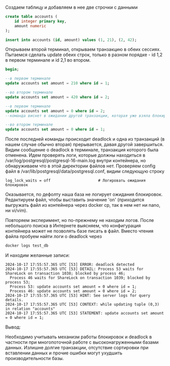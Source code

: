 Создаем таблицу и добавляем в нее две строчки с данными

```sql
create table accounts (
    id integer primary key,
    amount numeric
);

insert into accounts (id, amount) values (1, 21), (2, 42);
```

Открываем второй терминал, открываем транзакцию в обеих сессиях. Пытаемся сделать update обеих строк, только в разном порядке - id 1,2 в первом терминале и id 2,1 во втором.

```sql
begin;

--в первом терминале
update accounts set amount = 210 where id = 1;

--во втором терминале
update accounts set amount = 420 where id = 2;

--в первом терминале
update accounts set amount = 0 where id = 2;
--команда виснет в ожидании другой транзакции, которая уже взяла блокировку этой строки

--во втором терминале
update accounts set amount = 0 where id = 1;
```

После последней команды происходит deadlock и одна из транзакций (в нашем случае обычно вторая) прерывается, давая другой завершиться. Видим сообщение о deadlock в терминале, транзакция которого была отменена.
Идем проверять логи, которые должны находиться в /var/log/postgresql/postgresql-16-main.log внутри контейнера, но обнаруживаем что в этой директории файлов нет. Проверяем config файл в /var/lib/postgresql/data/postgresql.conf, видим следующую строку

```
log_lock_waits = off                     # Логировать ожидания блокировок
```

Оказывается, по дефолту наша база не логирует ожидания блокировок. Редактируем файл, чтобы выставить значение 'on' (приходится выгружать файл из контейнера через docker cp, так в нем нет ни nano, ни vi/vim).

Повторяем эксперимент, но по-прежнему не находим логов. После небольшого поиска в Интернете выясняем, что конфигурация контейнера может не позволять базе писать в файл.
Вместо чтения файла пробуем найти логи о deadlock через

```bash
docker logs test_db
```

И находим желанные записи:

```
2024-10-17 17:55:57.365 UTC [53] ERROR: deadlock detected
2024-10-17 17:55:57.365 UTC [53] DETAIL: Process 53 waits for ShareLock on transaction 1038; blocked by process 46;
  Process 46 waits for ShareLock on transaction 1039; blocked by process 53;
  Process 53: update accounts set amount = 0 where id = 1;
  Process 46: update accounts set amount = 0 where id = 2;
2024-10-17 17:55:57.365 UTC [53] HINT: See server logs for query details.
2024-10-17 17:55:57.365 UTC [53] CONTEXT: while updating tuple (0,3) in relation "accounts"
2024-10-17 17:55:57.365 UTC [53] STATEMENT: update accounts set amount = 0 where id = 1;
```

Вывод:

Необходимо учитывать механизм работы блокировок и deadlock в частности при многопоточной работе с высоконагруженными базами данных. Излишне долгие транзакции, отсутствие сортировки при вставлении данных и прочие ошибки могут ухудшить производительности базы.
